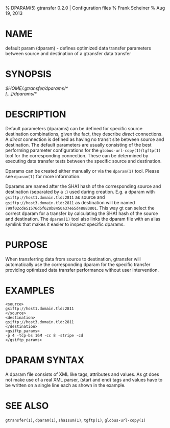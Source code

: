 % DPARAM(5) gtransfer 0.2.0 | Configuration files
% Frank Scheiner
% Aug 19, 2013


# NAME #

default param (dparam) - defines optimized data transfer parameters between
source and destination of a gtransfer data transfer


# SYNOPSIS #

_$HOME/.gtransfer/dparams/*_  
_[...]/dparams/*_


# DESCRIPTION #

Default parameters (dparams) can be defined for specific source destination
combinations, given the fact, they describe _direct_ connections. A _direct_
connection is defined as having no transit site between source and destination.
The default parameters are usually consisting of the best performing parameter
configurations for the `globus-url-copy(1)`/`tgftp(1)` tool for the
corresponding connection. These can be determined by executing data transfer
tests between the specific source and destination.

Dparams can be created either manually or via the `dparam(1)` tool. Please see
`dparam(1)` for more information.

Dparams are named after the SHA1 hash of the corresponding source and
destination (separated by a `;`) used during creation. E.g. a dparam with
`gsiftp://host1.domain.tld:2811` as source and `gsiftp://host3.domain.tld:2811`
as destination will be named `799f02cde51576d5f620b8450a37e65d48883801`. This
way gt can select the correct dparam for a transfer by calculating the SHA1 hash
of the source and destination. The `dparam(1)` tool also links the dparam file
with an alias symlink that makes it easier to inspect specific dparams.


# PURPOSE #

When transferring data from source to destination, gtransfer will automatically
use the corresponding dparam for the specific transfer providing optimized data
transfer performance without user intervention.


# EXAMPLES #

    <source>
    gsiftp://host1.domain.tld:2811
    </source>
    <destination>
    gsiftp://host3.domain.tld:2811
    </destination>
    <gsiftp_params>
    -p 4 -tcp-bs 16M -cc 8 -stripe -cd
    </gsiftp_params>


# DPARAM SYNTAX #

A dparam file consists of XML like tags, attributes and values. As gt does not
make use of a real XML parser, (start and end) tags and values have to be
written on a single line each as shown in the example.


# SEE ALSO #

`gtransfer(1)`, `dparam(1)`, `sha1sum(1)`, `tgftp(1)`, `globus-url-copy(1)`

